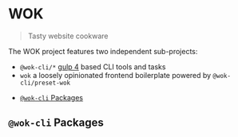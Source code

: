 # WOK

> Tasty website cookware

The WOK project features two independent sub-projects:

- `@wok-cli/*` [gulp 4](https://gulpjs.com/) based CLI tools and tasks
- `wok` a loosely opinionated frontend boilerplate powered by `@wok-cli/preset-wok`

<!-- TOC -->

- [`@wok-cli` Packages](#wok-cli-packages)

<!-- /TOC -->

## `@wok-cli` Packages
